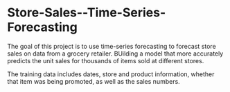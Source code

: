 # Store-Sales--Time-Series-Forecasting

The goal of this project is to use time-series forecasting to forecast store sales on data from a grocery retailer.
BUilding a model that more accurately predicts the unit sales for thousands of items sold at different stores.


The training data includes dates, store and product information, whether that item was being promoted, as well as the sales numbers. 
